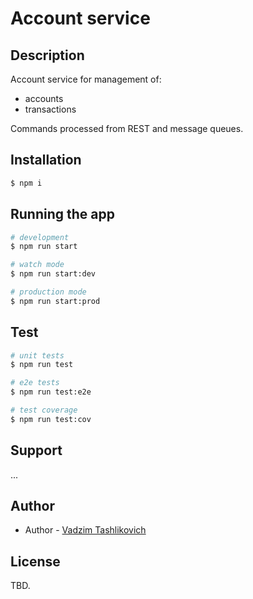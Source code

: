 # Account service

## Description

Account service for management of:

* accounts
* transactions

Commands processed from REST and message queues.

## Installation

```bash
$ npm i
```

## Running the app

```bash
# development
$ npm run start

# watch mode
$ npm run start:dev

# production mode
$ npm run start:prod
```

## Test

```bash
# unit tests
$ npm run test

# e2e tests
$ npm run test:e2e

# test coverage
$ npm run test:cov
```

## Support

...

## Author

- Author - [Vadzim Tashlikovich](http://tashlikovich.info)

## License

TBD.
